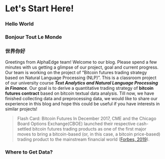 # Let's Start Here!
### Hello World
### Bonjour Tout Le Monde
### 世界你好  
  
Greetings from AlphaEdge team!
Welcome to our blog. Please spend a few minutes with us getting a glimpse of our project, goal and current progress.
Our team is working on the project of “Bitcoin futures trading strategy based on Natural Language Processing (NLP)”. This is a classroom project of our university course **_Text Analytics and Natural Language Processing in Finance_**. Our goal is to derive a quantitative trading strategy of **bitcoin futures contract** based on bitcoin textual data analysis.
Till now, we have finished collecting data and preprocessing data, we would like to share our experience in this blog and hope this could be useful if you have interests in similar projects!

> Flash Card: Bitcoin Futures
>In December 2017, CME and the Chicago Board Options Exchange(CBOE) launched their respective cash-settled bitcoin futures trading products as one of the first major moves to bring a bitcoin-based (or, in this case, a bitcoin price-based) trading product to the mainstream financial world ([Forbes, 2019](https://www.forbes.com/sites/benjaminpirus/2019/08/28/cme-bitcoin-futures-now-average-370-million-in-trading-per-day/#7315d86667ea)).

### Where to Get Data?
